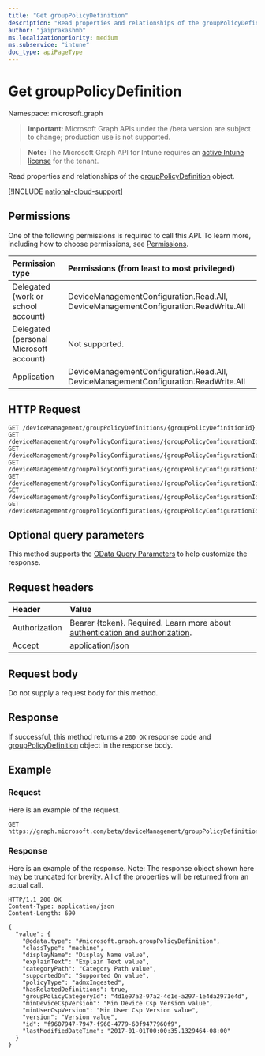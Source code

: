 ```yaml
---
title: "Get groupPolicyDefinition"
description: "Read properties and relationships of the groupPolicyDefinition object."
author: "jaiprakashmb"
ms.localizationpriority: medium
ms.subservice: "intune"
doc_type: apiPageType
---
```


# Get groupPolicyDefinition

Namespace: microsoft.graph

> **Important:** Microsoft Graph APIs under the /beta version are subject to change; production use is not supported.

> **Note:** The Microsoft Graph API for Intune requires an [active Intune license](https://go.microsoft.com/fwlink/?linkid=839381) for the tenant.

Read properties and relationships of the [groupPolicyDefinition](../resources/intune-grouppolicy-grouppolicydefinition.md) object.

[!INCLUDE [national-cloud-support](../../includes/all-clouds.md)]

## Permissions
One of the following permissions is required to call this API. To learn more, including how to choose permissions, see [Permissions](/graph/permissions-reference).

|Permission type|Permissions (from least to most privileged)|
|:---|:---|
|Delegated (work or school account)|DeviceManagementConfiguration.Read.All, DeviceManagementConfiguration.ReadWrite.All|
|Delegated (personal Microsoft account)|Not supported.|
|Application|DeviceManagementConfiguration.Read.All, DeviceManagementConfiguration.ReadWrite.All|

## HTTP Request
<!-- {
  "blockType": "ignored"
}
-->
``` http
GET /deviceManagement/groupPolicyDefinitions/{groupPolicyDefinitionId}
GET /deviceManagement/groupPolicyConfigurations/{groupPolicyConfigurationId}/definitionValues/{groupPolicyDefinitionValueId}/definition
GET /deviceManagement/groupPolicyConfigurations/{groupPolicyConfigurationId}/definitionValues/{groupPolicyDefinitionValueId}/presentationValues/{groupPolicyPresentationValueId}/presentation/definition
GET /deviceManagement/groupPolicyConfigurations/{groupPolicyConfigurationId}/definitionValues/{groupPolicyDefinitionValueId}/presentationValues/{groupPolicyPresentationValueId}/presentation/definition/nextVersionDefinition
GET /deviceManagement/groupPolicyConfigurations/{groupPolicyConfigurationId}/definitionValues/{groupPolicyDefinitionValueId}/presentationValues/{groupPolicyPresentationValueId}/presentation/definition/previousVersionDefinition
GET /deviceManagement/groupPolicyConfigurations/{groupPolicyConfigurationId}/definitionValues/{groupPolicyDefinitionValueId}/presentationValues/{groupPolicyPresentationValueId}/presentation/definition/category/definitions/{groupPolicyDefinitionId}
GET /deviceManagement/groupPolicyConfigurations/{groupPolicyConfigurationId}/definitionValues/{groupPolicyDefinitionValueId}/presentationValues/{groupPolicyPresentationValueId}/presentation/definition/definitionFile/definitions/{groupPolicyDefinitionId}
```

## Optional query parameters
This method supports the [OData Query Parameters](/graph/query-parameters) to help customize the response.

## Request headers
|Header|Value|
|:---|:---|
|Authorization|Bearer {token}. Required. Learn more about [authentication and authorization](/graph/auth/auth-concepts).|
|Accept|application/json|

## Request body
Do not supply a request body for this method.

## Response
If successful, this method returns a `200 OK` response code and [groupPolicyDefinition](../resources/intune-grouppolicy-grouppolicydefinition.md) object in the response body.

## Example

### Request
Here is an example of the request.
``` http
GET https://graph.microsoft.com/beta/deviceManagement/groupPolicyDefinitions/{groupPolicyDefinitionId}
```

### Response
Here is an example of the response. Note: The response object shown here may be truncated for brevity. All of the properties will be returned from an actual call.
``` http
HTTP/1.1 200 OK
Content-Type: application/json
Content-Length: 690

{
  "value": {
    "@odata.type": "#microsoft.graph.groupPolicyDefinition",
    "classType": "machine",
    "displayName": "Display Name value",
    "explainText": "Explain Text value",
    "categoryPath": "Category Path value",
    "supportedOn": "Supported On value",
    "policyType": "admxIngested",
    "hasRelatedDefinitions": true,
    "groupPolicyCategoryId": "4d1e97a2-97a2-4d1e-a297-1e4da2971e4d",
    "minDeviceCspVersion": "Min Device Csp Version value",
    "minUserCspVersion": "Min User Csp Version value",
    "version": "Version value",
    "id": "f9607947-7947-f960-4779-60f9477960f9",
    "lastModifiedDateTime": "2017-01-01T00:00:35.1329464-08:00"
  }
}
```
